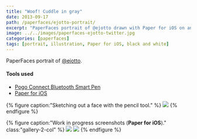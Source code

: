 ```yaml
---
title: "Woof! Cuddle in gray"
date: 2013-09-17
path: /paperfaces/ejotto-portrait/
excerpt: "PaperFaces portrait of @ejotto drawn with Paper for iOS on an iPad."
image: ../../images/paperfaces-ejotto-twitter.jpg
categories: [paperfaces]
tags: [portrait, illustration, Paper for iOS, black and white]
---
```


PaperFaces portrait of [@ejotto](https://twitter.com/ejotto).

#### Tools used

- [Pogo Connect Bluetooth Smart Pen](https://www.amazon.com/gp/product/B009K448L4/ref=as_li_ss_tl?ie=UTF8&camp=1789&creative=390957&creativeASIN=B009K448L4&linkCode=as2&tag=mademist-20)
- [Paper for iOS](https://paper.bywetransfer.com/)

{% figure caption:"Sketching out a face with the pencil tool." %}
[![](../../images/paperfaces-ejotto-process-1-750.jpg)](../../images/paperfaces-ejotto-process-1-lg.jpg)
{% endfigure %}

{% figure caption:"Work in progress screenshots (**Paper for iOS**)." class:"gallery-2-col" %}
[![](../../images/paperfaces-ejotto-process-2-600.jpg)](../../images/paperfaces-ejotto-process-2-lg.jpg)
[![](../../images/paperfaces-ejotto-process-3-600.jpg)](../../images/paperfaces-ejotto-process-3-lg.jpg)
{% endfigure %}
